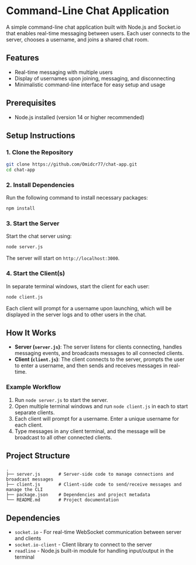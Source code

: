 
# Command-Line Chat Application

A simple command-line chat application built with Node.js and Socket.io that enables real-time messaging between users. Each user connects to the server, chooses a username, and joins a shared chat room.

## Features
- Real-time messaging with multiple users
- Display of usernames upon joining, messaging, and disconnecting
- Minimalistic command-line interface for easy setup and usage

## Prerequisites
- Node.js installed (version 14 or higher recommended)

## Setup Instructions

### 1. Clone the Repository
```bash
git clone https://github.com/Omidcr77/chat-app.git
cd chat-app
```

### 2. Install Dependencies
Run the following command to install necessary packages:
```bash
npm install
```

### 3. Start the Server
Start the chat server using:
```bash
node server.js
```
The server will start on `http://localhost:3000`.

### 4. Start the Client(s)
In separate terminal windows, start the client for each user:
```bash
node client.js
```
Each client will prompt for a username upon launching, which will be displayed in the server logs and to other users in the chat.

## How It Works
- **Server (`server.js`)**: The server listens for clients connecting, handles messaging events, and broadcasts messages to all connected clients.
- **Client (`client.js`)**: The client connects to the server, prompts the user to enter a username, and then sends and receives messages in real-time.

### Example Workflow
1. Run `node server.js` to start the server.
2. Open multiple terminal windows and run `node client.js` in each to start separate clients.
3. Each client will prompt for a username. Enter a unique username for each client.
4. Type messages in any client terminal, and the message will be broadcast to all other connected clients.

## Project Structure
```plaintext
.
├── server.js       # Server-side code to manage connections and broadcast messages
├── client.js       # Client-side code to send/receive messages and manage the CLI
├── package.json    # Dependencies and project metadata
└── README.md       # Project documentation
```

## Dependencies
- `socket.io` - For real-time WebSocket communication between server and clients
- `socket.io-client` - Client library to connect to the server
- `readline` - Node.js built-in module for handling input/output in the terminal
